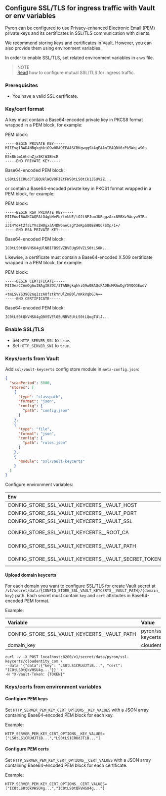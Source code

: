## Configure SSL/TLS for ingress traffic with Vault or env variables

Pyron can be configured to use Privacy-enhanced Electronic Email (PEM) private keys and its certificates in SSL/TLS communication with clients.

We recommend storing keys and certificates in Vault. However, you can also provide them using environment variables.

In order to enable SSL/TLS, set related environment variables in `envs` file.

> NOTE<br/>
> [Read](http-server-mtls.md) how to configure mutual SSL/TLS for ingress traffic.

### Prerequisites

* You have a valid SSL certificate.

### Key/cert format

A key must contain a Base64-encoded private key in PKCS8 format wrapped in a PEM block, for example:

PEM block:

```
-----BEGIN PRIVATE KEY-----
MIIEvgIBADANBgkqhkiG9w0BAQEFAASCBKgwggSkAgEAAoIBAQDV6zPk5WqLwS0a
...
K5xBhtm1AhdnZjx5KfW3BecE
-----END PRIVATE KEY-----
```

Base64-encoded PEM block:

```
LS0tLS1CRUdJTiBQUklWQVRFIEtFWS0tLS0tCk1JSUV2Z...
```

or contain a Base64-encoded private key in PKCS1 format wrapped in a PEM block, for example:

PEM block:

```
-----BEGIN RSA PRIVATE KEY-----
MIIEowIBAAKCAQEAlO4gbHeFb/fmbUF/tOJfNPJumJUEqgzAzx8MBXv9Acyw9IRa
...
zJ14Yd+t2fsLYVs2H0gxaA4DW6neCzgY3eKpSU0EBHUCFSXp/1+/
-----END RSA PRIVATE KEY-----
```

Base64-encoded PEM block:

```
IC0tLS0tQkVHSU4gUlNBIFBSSVZBVEUgS0VZLS0tLS0K...
```

Likewise, a certificate must contain a Base64-encoded X.509 certificate wrapped in a PEM block, for example:

PEM block:

```
-----BEGIN CERTIFICATE-----
MIIDezCCAmOgAwIBAgIEZOI/3TANBgkqhkiG9w0BAQsFADBuMRAwDgYDVQQGEwdV
...
+tmLSvYS39O2nqIzzAUfztkYnUlZmB0l/mKkVqbGJA==
-----END CERTIFICATE-----
```

Base64-encoded PEM block:

```
IC0tLS0tQkVHSU4gQ0VSVElGSUNBVEUtLS0tLQogTUlJ...
```

### Enable SSL/TLS

* Set `HTTP_SERVER_SSL` to `true`.
* Set `HTTP_SERVER_SNI` to `true`.

### Keys/certs from Vault

Add `ssl/vault-keycerts` config store module in `meta-config.json`:

```json
{
  "scanPeriod": 5000,
  "stores": [
    {
      "type": "classpath",
      "format": "json",
      "config": {
        "path": "config.json"
      }
    },
    {
      "type": "file",
      "format": "json",
      "config": {
        "path": "rules.json"
      }
    },
    {
      "module": "ssl/vault-keycerts"
    }
  ]
}
```

Configure environment variables:

| Env                                                 | Description                                                                     |
|:----------------------------------------------------|:--------------------------------------------------------------------------------|
| CONFIG_STORE_SSL_VAULT_KEYCERTS__VAULT_HOST         | Vault host                                                                      |
| CONFIG_STORE_SSL_VAULT_KEYCERTS__VAULT_PORT         | Vault port                                                                      |
| CONFIG_STORE_SSL_VAULT_KEYCERTS__VAULT_SSL          | enabled flag (default false)                                                    |
| CONFIG_STORE_SSL_VAULT_KEYCERTS__ROOT_CA            | Base64-encoded root CA used for SSL communication with Vault (optional)         |
| CONFIG_STORE_SSL_VAULT_KEYCERTS__VAULT_PATH         | secrets Vault path with keycerts, relative to `/v1/secret/data`                 |
| CONFIG_STORE_SSL_VAULT_KEYCERTS__VAULT_SECRET_TOKEN | Vault token that allows access to `CONFIG_STORE_SSL_VAULT_KEYCERTS__VAULT_PATH` |

#### Upload domain keycerts

For each domain you want to configure SSL/TLS for create Vault secret at `/v1/secret/data/{CONFIG_STORE_SSL_VAULT_KEYCERTS__VAULT_PATH}/{domain_key}` path.
Each secret must contain `key` and `cert` attributes in Base64-encoded PEM format.

Example:

| Variable                                    | Value              |
|:--------------------------------------------|:-------------------|
| CONFIG_STORE_SSL_VAULT_KEYCERTS__VAULT_PATH | pyron/ssl-keycerts |
| domain_key                                  | cloudentity_com    |

```
curl -v -X POST localhost:8200/v1/secret/data/pyron/ssl-keycerts/cloudentity_com \
--data '{"data":{"key": "LS0tLS1CRUdJTiB...", "cert": "IC0tLS0tQkVHSU4g..."}}' \
-H "X-Vault-Token: {TOKEN}"
```

### Keys/certs from environment variables

#### Configure PEM keys

Set `HTTP_SERVER_PEM_KEY_CERT_OPTIONS__KEY_VALUES` with a JSON array containing Base64-encoded PEM block for each key.

Example:

```
HTTP_SERVER_PEM_KEY_CERT_OPTIONS__KEY_VALUES=["LS0tLS1CRUdJTiB...","LS0tLS1CRUdJTiB..."]
```

#### Configure PEM certs

Set `HTTP_SERVER_PEM_KEY_CERT_OPTIONS__CERT_VALUES` with a JSON array containing Base64-encoded PEM block for each certificate.

Example:

```
HTTP_SERVER_PEM_KEY_CERT_OPTIONS__CERT_VALUES=["IC0tLS0tQkVHSU4g...","IC0tLS0tQkVHSU4g..."]
```